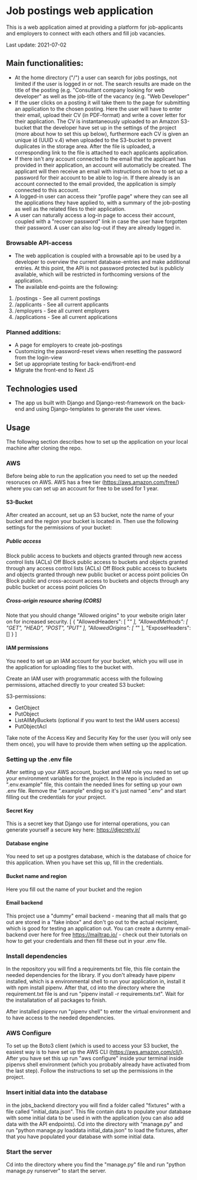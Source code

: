 # Job postings web application
This is a web application aimed at providing a platform for job-applicants and employers to connect with each others and fill job vacancies. 

Last update: 2021-07-02

## Main functionalities:

* At the home directory ("/") a user can search for jobs postings, not limited if the user is logged in or not. The search results are made on the title of the posting (e.g. "Consultant company looking for web developer" as well as the job-title of the vacancy (e.g. "Web Developer" 
* If the user clicks on a posting it will take them to the page for submitting an application to the chosen posting. Here the user will have to enter their email, upload their CV (in PDF-format) and write a cover letter for their application. The CV is instantaneously uploaded to an Amazon S3-bucket that the developer have set up in the settings of the project (more about how to set this up below), furthermore each CV is given an unique id (UUID v.4) when uploaded to the S3-bucket to prevent duplicates in the storage area. After the file is uploaded, a corresponding link to the file is attached to each applicants application.
* If there isn't any account connected to the email that the applicant has provided in their application, an account will automaticly be created. The applicant will then receive an email with instructions on how to set up a password for their account to be able to log-in. If there already is an account connected to the email provided, the application is simply connected to this account.
* A logged-in user can access their "profile page" where they can see all the applications they have applied to, with a summary of the job-posting as well as the related files to their application.
* A user can naturally access a log-in page to access their account, coupled with a "recover password" link in case the user have forgotten their password. A user can also log-out if they are already logged in.

### Browsable API-access

* The web application is coupled with a browsable api to be used by a developer to overview the current database-entries and make additional entries. At this point, the API is not password protected but is publicly available, which will be restricted in forthcoming versions of the application.
* The available end-points are the following:
1. /postings - See all current postings
2. /applicants - See all current applicants
3. /employers - See all current employers
4. /applications - See all current applications

### Planned additions:
* A page for employers to create job-postings
* Customizing the password-reset views when resetting the password from the login-view
* Set up appropriate testing for back-end/front-end
* Migrate the front-end to Next JS

## Technologies used
* The app us built with Django and Django-rest-framework on the back-end and using Django-templates to generate the user views.

## Usage
The following section describes how to set up the application on your local machine after cloning the repo.

### AWS
Before being able to run the application you need to set up the needed resoruces on AWS. AWS has a free tier (https://aws.amazon.com/free/) where you can set up an account for free to be used for 1 year.

#### S3-Bucket
After created an account, set up an S3 bucket, note the name of your bucket and the region your bucket is located in. Then use the following settings for the permissions of your bucket:

##### Public access
Block public access to buckets and objects granted through new access control lists (ACLs)
 Off
Block public access to buckets and objects granted through any access control lists (ACLs)
 Off
Block public access to buckets and objects granted through new public bucket or access point policies
 On
Block public and cross-account access to buckets and objects through any public bucket or access point policies
 On
 
 ##### Cross-origin resource sharing (CORS)
 Note that you should change "Allowed origins" to your website origin later on for increased security.
[
    {
        "AllowedHeaders": [
            "*"
        ],
        "AllowedMethods": [
            "GET",
            "HEAD",
            "POST",
            "PUT"
        ],
        "AllowedOrigins": [
            "*"
        ],
        "ExposeHeaders": []
    }
]

#### IAM permissions
You need to set up an IAM account for your bucket, which you will use in the application for uploading files to the bucket with.

Create an IAM user with programmatic access with the following permissions, attached directly to your created S3 bucket:

S3-permissions:
* GetObject
* PutObject
* ListAllMyBuckets (optional if you want to test the IAM users access)
* PutObjectAcl

Take note of the Access Key and Security Key for the user (you will only see them once), you will have to provide them when setting up the application.

### Setting up the .env file
After setting up your AWS account, bucket and IAM role you need to set up your environment variables for the project. In the repo is included an ".env.example" file, this contain the needed lines for setting up your own .env file. Remove the ".example" ending so it's just named ".env" and start filling out the credentials for your project.

#### Secret Key
This is a secret key that Django use for internal operations, you can generate yourself a secure key here: https://djecrety.ir/

#### Database engine
You need to set up a postgres database, which is the database of choice for this application. When you have set this up, fill in the credentials.

#### Bucket name and region
Here you fill out the name of your bucket and the region

#### Email backend
This project use a "dummy" email backend - meaning that all mails that go out are stored in a "fake inbox" and don't go out to the actual recipient, which is good for testing an application out. You can create a dummy email-backend over here for free https://mailtrap.io/ - check out their tutorials on how to get your credentials and then fill these out in your .env file.

### Install dependencies
In the repository you will find a requirements.txt file, this file contain the needed dependencies for the library. If you don't already have pipenv installed, which is a environmental shell to run your application in, install it with npm install pipenv. After that, cd into the directory where the requirement.txt file is and run "pipenv install -r requirements.txt". Wait for the installatation of all packages to finish.

After installed pipenv run "pipenv shell" to enter the virtual environment and to have access to the needed dependencies.

### AWS Configure
To set up the Boto3 client (which is used to access your S3 bucket, the easiest way is to have set up the AWS CLI (https://aws.amazon.com/cli/). After you have set this up run  "aws configure" inside your terminal inside pipenvs shell environment (which you probably already have activated from the last step). Follow the instructions to set up the permissions in the project.

### Insert initial data into the database
in the jobs_backend directory you will find a folder called "fixtures" with a file called "initial_data.json". This file contain data to populate your database with some initial data to be used in with the application (you can also add data with the API endpoints). Cd into the directory with "manage.py" and run "python manage.py loaddata initial_data.json" to load the fixtures, after that you have populated your database with some initial data.

### Start the server
Cd into the directory where you find the "manage.py" file and run "python manage.py runserver" to start the server.






